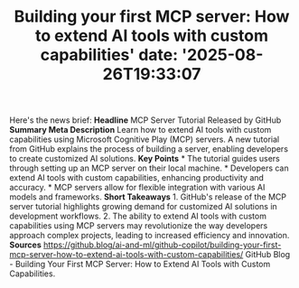 ﻿---
title: "Building your first MCP server: How to extend AI tools with custom capabilities'
date: '2025-08-26T19:33:07"
category: "Markets"
summary: ""
slug: "building your first mcp server how to extend ai tools with c"
source_urls:
  - "https://github.blog/ai-and-ml/github-copilot/building-your-first-mcp-server-how-to-extend-ai-tools-with-custom-capabilities/"
seo:
  title: "Building your first MCP server: How to extend AI tools with custom capabilities | Hash n Hedge'
  description: '"
  keywords: ["news", "markets", "brief"]
---
Here's the news brief:  **Headline** MCP Server Tutorial Released by GitHub  **Summary Meta Description** Learn how to extend AI tools with custom capabilities using Microsoft Cognitive Play (MCP) servers. A new tutorial from GitHub explains the process of building a server, enabling developers to create customized AI solutions.  **Key Points**  * The tutorial guides users through setting up an MCP server on their local machine. * Developers can extend AI tools with custom capabilities, enhancing productivity and accuracy. * MCP servers allow for flexible integration with various AI models and frameworks.  **Short Takeaways** 1. GitHub's release of the MCP server tutorial highlights growing demand for customized AI solutions in development workflows. 2. The ability to extend AI tools with custom capabilities using MCP servers may revolutionize the way developers approach complex projects, leading to increased efficiency and innovation.  **Sources** https://github.blog/ai-and-ml/github-copilot/building-your-first-mcp-server-how-to-extend-ai-tools-with-custom-capabilities/ GitHub Blog - Building Your First MCP Server: How to Extend AI Tools with Custom Capabilities. 
